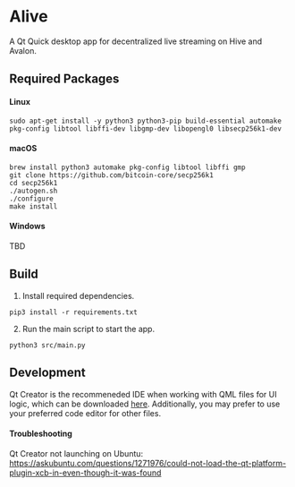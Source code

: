 # Alive

A Qt Quick desktop app for decentralized live streaming on Hive and Avalon.

## Required Packages

#### Linux
```
sudo apt-get install -y python3 python3-pip build-essential automake pkg-config libtool libffi-dev libgmp-dev libopengl0 libsecp256k1-dev
```

#### macOS
```
brew install python3 automake pkg-config libtool libffi gmp
git clone https://github.com/bitcoin-core/secp256k1
cd secp256k1
./autogen.sh
./configure
make install
```

#### Windows

TBD

## Build

1. Install required dependencies.

```
pip3 install -r requirements.txt
```

2. Run the main script to start the app.

```
python3 src/main.py
```

## Development

Qt Creator is the recommeneded IDE when working with QML files for UI logic, which can be downloaded [here](https://www.qt.io/download-open-source). Additionally, you may prefer to use your preferred code editor for other files.

#### Troubleshooting

Qt Creator not launching on Ubuntu: https://askubuntu.com/questions/1271976/could-not-load-the-qt-platform-plugin-xcb-in-even-though-it-was-found